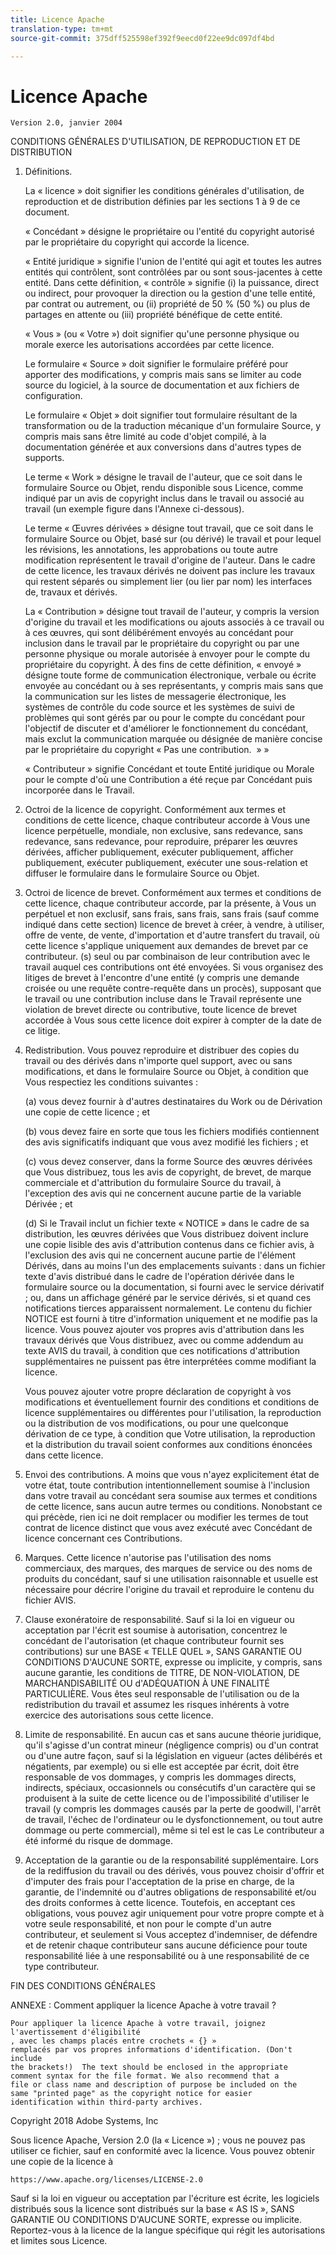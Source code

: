```yaml
---
title: Licence Apache
translation-type: tm+mt
source-git-commit: 375dff525598ef392f9eecd0f22ee9dc097df4bd

---
```



# Licence Apache

    Version 2.0, janvier 2004
<!--                        https://www.apache.org/licenses/  -->

CONDITIONS GÉNÉRALES D'UTILISATION, DE REPRODUCTION ET DE DISTRIBUTION

1. Définitions.

   La « licence » doit signifier les conditions générales d'utilisation, de reproduction et de distribution définies par les sections 1 à 9 de ce document.

   « Concédant » désigne le propriétaire ou l'entité du copyright autorisé par
le propriétaire du copyright qui accorde la licence.

   « Entité juridique » signifie l'union de l'entité qui agit et toutes
les autres entités qui contrôlent, sont contrôlées par ou sont sous-jacentes à cette entité. Dans cette définition,
« contrôle » signifie (i) la puissance, direct ou indirect, pour provoquer la
direction ou la gestion d'une telle entité, par contrat ou
autrement, ou (ii) propriété de 50 % (50 %) ou plus de partages en attente ou (iii) propriété bénéfique de cette entité.

   « Vous »
(ou « Votre ») doit signifier qu'une personne physique ou morale exerce les autorisations accordées par cette licence.

   Le formulaire « Source » doit signifier le formulaire préféré pour apporter des modifications, y compris mais sans se limiter au code source du logiciel, à la source de documentation
et aux fichiers de configuration.

   Le formulaire « Objet » doit signifier tout formulaire résultant de la transformation ou de la traduction mécanique
d'un formulaire Source, y compris mais
sans être limité au code d'objet compilé, à la documentation générée et aux conversions dans d'autres types de supports.

   Le terme « Work » désigne le travail de l'auteur, que ce soit dans le formulaire Source ou
Objet, rendu disponible sous Licence, comme indiqué par un
avis de copyright inclus dans le travail ou associé au travail
(un exemple figure dans l'Annexe ci-dessous).

   Le terme « Œuvres dérivées » désigne tout travail, que ce soit dans le formulaire Source ou Objet,
basé sur (ou dérivé) le travail et pour lequel les
révisions, les annotations, les approbations ou toute autre modification
représentent le travail d'origine de l'auteur. Dans le cadre de cette licence, les travaux dérivés ne doivent pas inclure les travaux qui restent
séparés ou simplement lier (ou lier par nom) les interfaces de,
travaux et dérivés.

   La « Contribution » désigne tout travail de l'auteur, y compris
la version d'origine du travail et les modifications ou ajouts
associés à ce travail ou à ces œuvres, qui sont délibérément
envoyés au concédant pour inclusion dans le travail par le propriétaire
du copyright ou par une personne physique ou morale autorisée à envoyer pour le compte du propriétaire du copyright. À des fins de cette définition, « envoyé »
désigne toute forme de communication électronique, verbale ou écrite envoyée
au concédant ou à ses représentants, y compris mais sans que la communication sur les listes de messagerie électronique, les systèmes de contrôle du code source et
les systèmes de suivi de problèmes qui sont gérés par ou pour le compte du
concédant pour l'objectif de discuter et d'améliorer le fonctionnement du concédant, mais
exclut la communication marquée ou désignée
de manière concise par le propriétaire du copyright « Pas une contribution.  » »

   « Contributeur » signifie Concédant et toute Entité
juridique ou Morale pour le compte d'où une Contribution a été reçue par Concédant puis
incorporée dans le Travail.

2. Octroi de la licence de copyright. Conformément aux termes et conditions de
cette licence, chaque contributeur accorde à Vous une licence perpétuelle,
mondiale, non exclusive, sans redevance, sans redevance, sans
redevance, pour reproduire, préparer les œuvres dérivées,
afficher publiquement, exécuter publiquement, afficher publiquement, exécuter publiquement, exécuter une sous-relation et diffuser le formulaire dans le formulaire Source ou Objet.

3. Octroi de licence de brevet. Conformément aux termes et conditions de
cette licence, chaque contributeur accorde, par la présente, à Vous un perpétuel et
non exclusif, sans frais, sans frais, sans
frais (sauf comme indiqué dans cette section) licence de brevet à créer, à vendre, à utiliser, offre de vente, de vente, d'importation et d'autre transfert du travail,
où cette licence s'applique uniquement aux demandes de brevet par ce contributeur. (s) seul ou par combinaison de leur contribution avec le travail auquel ces contributions ont été envoyées. Si vous
organisez des litiges de brevet à l'encontre d'une entité (y compris une demande croisée ou une requête contre-requête dans un procès), supposant que le travail
ou une contribution incluse dans le Travail représente une violation de brevet directe
ou contributive, toute licence
de brevet accordée à Vous sous cette licence doit expirer
à compter de la date de ce litige.

4. Redistribution. Vous pouvez reproduire et distribuer des copies du travail ou des dérivés dans n'importe quel support, avec ou sans
modifications, et dans le formulaire Source ou Objet, à condition que Vous
respectiez les conditions suivantes :

   (a) vous devez fournir à d'autres destinataires du Work ou
de Dérivation une copie de cette licence ; et

   (b) vous devez faire en sorte que tous les fichiers modifiés contiennent des avis
significatifs indiquant que vous avez modifié les fichiers ; et

   (c) vous devez conserver, dans la forme Source des œuvres
dérivées que Vous distribuez, tous les avis de copyright, de brevet, de marque commerciale et d'attribution du formulaire Source du travail,
à l'exception des avis qui ne concernent aucune partie de la variable Dérivée ; et

   (d) Si le Travail inclut un fichier texte « NOTICE » dans le cadre de
sa distribution, les œuvres dérivées que Vous distribuez doivent
inclure une copie lisible des avis d'attribution contenus
dans ce fichier avis, à l'exclusion des avis qui ne concernent aucune partie de l'élément Dérivés, dans au moins l'un
des emplacements suivants : dans un fichier texte d'avis distribué
dans le cadre de l'opération dérivée dans le formulaire source ou
la documentation, si fourni avec le service dérivatif ; ou,
dans un affichage généré par le service dérivés, si et
quand ces notifications tierces apparaissent normalement. Le contenu
du fichier NOTICE est fourni à titre d'information uniquement et
ne modifie pas la licence. Vous pouvez ajouter vos propres avis d'attribution
dans les travaux dérivés que Vous distribuez, avec
ou comme addendum au texte AVIS du travail, à condition
que ces notifications d'attribution supplémentaires ne puissent pas être interprétées
comme modifiant la licence.

   Vous pouvez ajouter votre propre déclaration de copyright à vos modifications et
éventuellement fournir des conditions et conditions
de licence supplémentaires ou différentes pour l'utilisation, la reproduction ou la distribution de vos modifications, ou
pour une quelconque dérivation de ce type, à condition que Votre utilisation,
la reproduction et la distribution du travail soient conformes aux conditions énoncées dans cette licence.

5. Envoi des contributions. A moins que vous n'ayez explicitement état de votre état, toute contribution intentionnellement soumise à l'inclusion dans votre travail
au concédant sera soumise aux termes et conditions de
cette licence, sans aucun autre termes ou conditions.
Nonobstant ce qui précède, rien ici ne doit remplacer ou modifier
les termes de tout contrat de licence distinct que vous avez exécuté
avec Concédant de licence concernant ces Contributions.

6. Marques. Cette licence n'autorise pas l'utilisation des noms commerciaux,
des marques, des marques de service ou des noms de produits du concédant,
sauf si une utilisation raisonnable et usuelle est nécessaire pour décrire l'origine
du travail et reproduire le contenu du fichier AVIS.

7. Clause exonératoire de responsabilité. Sauf si la loi en vigueur ou
acceptation par l'écrit est soumise à autorisation, concentrez le concédant de l'autorisation (et chaque
contributeur fournit ses contributions) sur une BASE « TELLE QUEL »,
SANS GARANTIE OU CONDITIONS D'AUCUNE SORTE, expresse ou
implicite, y compris, sans aucune garantie, les
conditions de TITRE, DE NON-VIOLATION, DE MARCHANDISABILITÉ OU d'ADÉQUATION À UNE FINALITÉ PARTICULIÈRE. Vous êtes seul responsable de l'utilisation ou de la redistribution du travail et assumez les
risques inhérents à votre exercice des autorisations sous cette licence.

8. Limite de responsabilité. En aucun cas et sans aucune théorie juridique,
qu'il s'agisse d'un contrat mineur (négligence compris) ou d'un contrat ou d'une autre façon,
sauf si la législation en vigueur (actes délibérés et négatients,
par exemple) ou si elle est acceptée par écrit, doit être responsable de vos dommages, y compris les dommages directs, indirects, spéciaux,
occasionnels ou consécutifs d'un caractère qui se produisent à la suite de cette licence ou de l'impossibilité d'utiliser le travail (y compris les dommages causés par la perte de goodwill, l'arrêt
de travail, l'échec de l'ordinateur ou le dysfonctionnement, ou tout autre dommage ou perte commercial), même si tel est le cas Le contributeur
a été informé du risque de dommage.

9. Acceptation de la garantie ou de la responsabilité supplémentaire. Lors de la rediffusion
du travail ou des dérivés, vous pouvez choisir d'offrir et
d'imputer des frais pour l'acceptation de la prise en charge, de la garantie, de l'indemnité ou d'autres obligations de responsabilité et/ou des droits conformes à cette
licence. Toutefois, en acceptant ces obligations, vous pouvez agir uniquement
pour votre propre compte et à votre seule responsabilité, et non pour le compte
d'un autre contributeur, et seulement si Vous acceptez d'indemniser,
de défendre et de retenir chaque contributeur sans aucune déficience pour toute responsabilité liée à une responsabilité
ou à une responsabilité de ce type contributeur.

FIN DES CONDITIONS GÉNÉRALES

ANNEXE : Comment appliquer la licence Apache à votre travail ?

    Pour appliquer la licence Apache à votre travail, joignez l'avertissement d'éligibilité
    , avec les champs placés entre crochets « {} »
    remplacés par vos propres informations d'identification. (Don't include
    the brackets!)  The text should be enclosed in the appropriate
    comment syntax for the file format. We also recommend that a
    file or class name and description of purpose be included on the
    same "printed page" as the copyright notice for easier
    identification within third-party archives.

Copyright 2018 Adobe Systems, Inc

Sous licence Apache, Version 2.0 (la « Licence ») ;
vous ne pouvez pas utiliser ce fichier, sauf en conformité avec la licence.
Vous pouvez obtenir une copie de la licence à

    https://www.apache.org/licenses/LICENSE-2.0

Sauf si la loi en vigueur ou acceptation par l'écriture est écrite, les logiciels
distribués sous la licence sont distribués sur la base « AS IS »,
SANS GARANTIE OU CONDITIONS D'AUCUNE SORTE, expresse ou implicite.
Reportez-vous à la licence de la langue spécifique qui régit les autorisations et
limites sous Licence.
